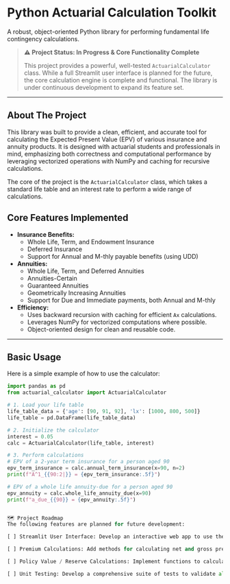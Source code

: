 # Python Actuarial Calculation Toolkit

A robust, object-oriented Python library for performing fundamental life contingency calculations.

> **⚠️ Project Status: In Progress & Core Functionality Complete**
>
> This project provides a powerful, well-tested `ActuarialCalculator` class. While a full Streamlit user interface is planned for the future, the core calculation engine is complete and functional. The library is under continuous development to expand its feature set.

---
##  About The Project

This library was built to provide a clean, efficient, and accurate tool for calculating the Expected Present Value (EPV) of various insurance and annuity products. It is designed with actuarial students and professionals in mind, emphasizing both correctness and computational performance by leveraging vectorized operations with NumPy and caching for recursive calculations.

The core of the project is the `ActuarialCalculator` class, which takes a standard life table and an interest rate to perform a wide range of calculations.

## Core Features Implemented

* **Insurance Benefits:**
    * Whole Life, Term, and Endowment Insurance
    * Deferred Insurance
    * Support for Annual and M-thly payable benefits (using UDD)
* **Annuities:**
    * Whole Life, Term, and Deferred Annuities
    * Annuities-Certain
    * Guaranteed Annuities
    * Geometrically Increasing Annuities
    * Support for Due and Immediate payments, both Annual and M-thly
* **Efficiency:**
    * Uses backward recursion with caching for efficient `Ax` calculations.
    * Leverages NumPy for vectorized computations where possible.
    * Object-oriented design for clean and reusable code.

---
## Basic Usage

Here is a simple example of how to use the calculator:

```python
import pandas as pd
from actuarial_calculator import ActuarialCalculator

# 1. Load your life table
life_table_data = {'age': [90, 91, 92], 'lx': [1000, 800, 500]}
life_table = pd.DataFrame(life_table_data)

# 2. Initialize the calculator
interest = 0.05
calc = ActuarialCalculator(life_table, interest)

# 3. Perform calculations
# EPV of a 2-year term insurance for a person aged 90
epv_term_insurance = calc.annual_term_insurance(x=90, n=2)
print(f"A^1_{{90:2|}} = {epv_term_insurance:.5f}")

# EPV of a whole life annuity-due for a person aged 90
epv_annuity = calc.whole_life_annuity_due(x=90)
print(f"a_due_{{90}} = {epv_annuity:.5f}")


🗺️ Project Roadmap
The following features are planned for future development:

[ ] Streamlit User Interface: Develop an interactive web app to use the calculator.

[ ] Premium Calculations: Add methods for calculating net and gross premiums.

[ ] Policy Value / Reserve Calculations: Implement functions to calculate policy reserves.

[ ] Unit Testing: Develop a comprehensive suite of tests to validate all calculations against known results.